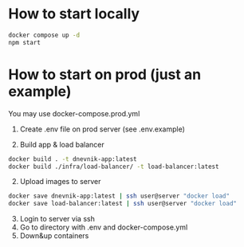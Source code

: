 # How to start locally
```bash
docker compose up -d
npm start
```

# How to start on prod (just an example)

You may use docker-compose.prod.yml

1. Create .env file on prod server (see .env.example)

2. Build app & load balancer
```bash
docker build . -t dnevnik-app:latest
docker build ./infra/load-balancer/ -t load-balancer:latest
```

2. Upload images to server
```bash
docker save dnevnik-app:latest | ssh user@server "docker load"
docker save load-balancer:latest | ssh user@server "docker load"
```

3. Login to server via ssh
4. Go to directory with .env and docker-compose.yml
5. Down&up containers
